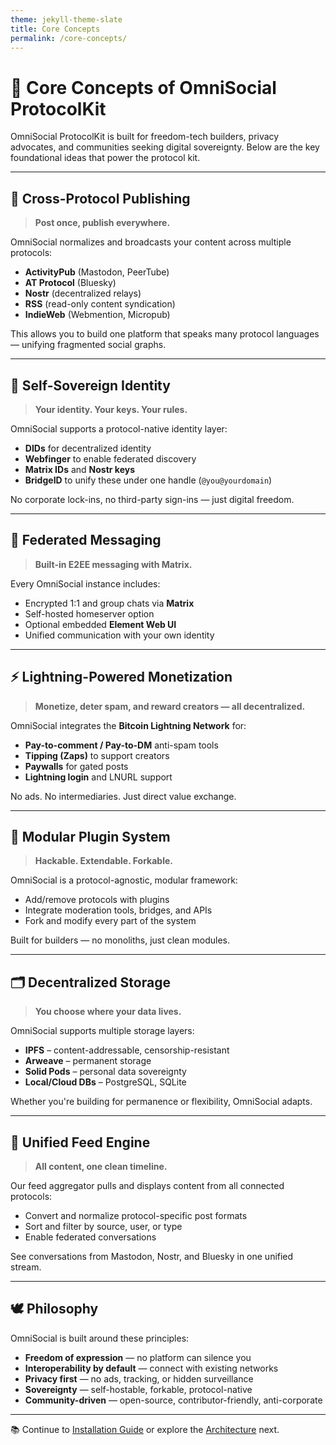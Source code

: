 ```yaml
---
theme: jekyll-theme-slate
title: Core Concepts
permalink: /core-concepts/
---
```


# 🧠 Core Concepts of OmniSocial ProtocolKit

OmniSocial ProtocolKit is built for freedom-tech builders, privacy advocates, and communities seeking digital sovereignty. Below are the key foundational ideas that power the protocol kit.

---

## 🔄 Cross-Protocol Publishing

> **Post once, publish everywhere.**

OmniSocial normalizes and broadcasts your content across multiple protocols:
- **ActivityPub** (Mastodon, PeerTube)
- **AT Protocol** (Bluesky)
- **Nostr** (decentralized relays)
- **RSS** (read-only content syndication)
- **IndieWeb** (Webmention, Micropub)

This allows you to build one platform that speaks many protocol languages — unifying fragmented social graphs.

---

## 🪪 Self-Sovereign Identity

> **Your identity. Your keys. Your rules.**

OmniSocial supports a protocol-native identity layer:
- **DIDs** for decentralized identity
- **Webfinger** to enable federated discovery
- **Matrix IDs** and **Nostr keys**
- **BridgeID** to unify these under one handle (`@you@yourdomain`)

No corporate lock-ins, no third-party sign-ins — just digital freedom.

---

## 💬 Federated Messaging

> **Built-in E2EE messaging with Matrix.**

Every OmniSocial instance includes:
- Encrypted 1:1 and group chats via **Matrix**
- Self-hosted homeserver option
- Optional embedded **Element Web UI**
- Unified communication with your own identity

---

## ⚡ Lightning-Powered Monetization

> **Monetize, deter spam, and reward creators — all decentralized.**

OmniSocial integrates the **Bitcoin Lightning Network** for:
- **Pay-to-comment / Pay-to-DM** anti-spam tools
- **Tipping (Zaps)** to support creators
- **Paywalls** for gated posts
- **Lightning login** and LNURL support

No ads. No intermediaries. Just direct value exchange.

---

## 🔌 Modular Plugin System

> **Hackable. Extendable. Forkable.**

OmniSocial is a protocol-agnostic, modular framework:
- Add/remove protocols with plugins
- Integrate moderation tools, bridges, and APIs
- Fork and modify every part of the system

Built for builders — no monoliths, just clean modules.

---

## 🗂️ Decentralized Storage

> **You choose where your data lives.**

OmniSocial supports multiple storage layers:
- **IPFS** – content-addressable, censorship-resistant
- **Arweave** – permanent storage
- **Solid Pods** – personal data sovereignty
- **Local/Cloud DBs** – PostgreSQL, SQLite

Whether you're building for permanence or flexibility, OmniSocial adapts.

---

## 🧵 Unified Feed Engine

> **All content, one clean timeline.**

Our feed aggregator pulls and displays content from all connected protocols:
- Convert and normalize protocol-specific post formats
- Sort and filter by source, user, or type
- Enable federated conversations

See conversations from Mastodon, Nostr, and Bluesky in one unified stream.

---

## 🕊 Philosophy

OmniSocial is built around these principles:
- **Freedom of expression** — no platform can silence you
- **Interoperability by default** — connect with existing networks
- **Privacy first** — no ads, tracking, or hidden surveillance
- **Sovereignty** — self-hostable, forkable, protocol-native
- **Community-driven** — open-source, contributor-friendly, anti-corporate

---

📚 Continue to [Installation Guide](./getting-started/) or explore the [Architecture](./architecture/) next.
